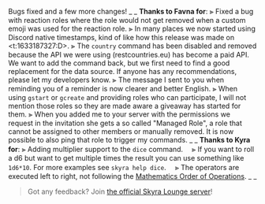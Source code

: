 Bugs fixed and a few more changes!
_ _
**Thanks to Favna for**:
⫸ Fixed a bug with reaction roles where the role would not get removed when a custom emoji was used for the reaction role.
⫸ In many places we now started using Discord native timestamps, kind of like how this release was made on <t:1633187327:D>.
⫸ The `country` command has been disabled and removed because the API we were using (restcountries.eu) has become a paid API. We want to add the command back, but we first need to find a good replacement for the data source. If anyone has any recommendations, please let my developers know.
⫸ The message I sent to you when reminding you of a reminder is now clearer and better English.
⫸ When using `gstart` or `gcreate` and providing roles who can participate, I will not mention those roles so they are made aware a giveaway has started for them.
⫸ When you added me to your server with the permissions we request in the invitation she gets a so called "Managed Role", a role that cannot be assigned to other members or manually removed. It is now possible to also ping that role to trigger my commands.
_ _
**Thanks to Kyra for**:
⫸ Adding multiplier support to the `dice` command.
　⪢ If you want to roll a d6 but want to get multiple times the result you can use something like `1d6*10`. For more examples see `skyra help dice`.
　⪢ The operators are executed left to right, not following the [Mathematics Order of Operations](https://en.wikipedia.org/wiki/Order_of_operations).
_ _
> Got any feedback? Join [the official Skyra Lounge server](https://join.skyra.pw)!
